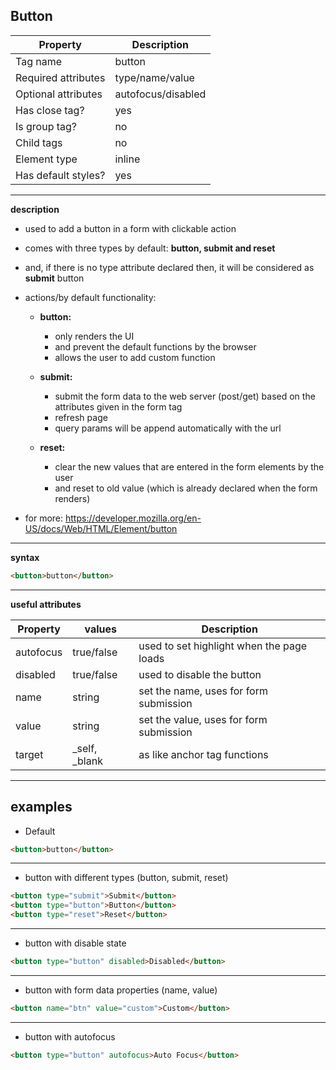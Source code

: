 ## Button

| Property            | Description        |
| ------------------- | ------------------ |
| Tag name            | button             |
| Required attributes | type/name/value    |
| Optional attributes | autofocus/disabled |
| Has close tag?      | yes                |
| Is group tag?       | no                 |
| Child tags          | no                 |
| Element type        | inline             |
| Has default styles? | yes                |

---

**description**

- used to add a button in a form with clickable action
- comes with three types by default: **button, submit and reset**
- and, if there is no type attribute declared then, it will be considered as **submit** button
- actions/by default functionality:

  - **button:**

    - only renders the UI
    - and prevent the default functions by the browser
    - allows the user to add custom function

  - **submit:**

    - submit the form data to the web server (post/get) based on the attributes given in the form tag
    - refresh page
    - query params will be append automatically with the url

  - **reset:**

    - clear the new values that are entered in the form elements by the user
    - and reset to old value (which is already declared when the form renders)

- for more: https://developer.mozilla.org/en-US/docs/Web/HTML/Element/button

---

**syntax**

```html
<button>button</button>
```

---

**useful attributes**

| Property  | values          | Description                               |
| --------- | --------------- | ----------------------------------------- |
| autofocus | true/false      | used to set highlight when the page loads |
| disabled  | true/false      | used to disable the button                |
| name      | string          | set the name, uses for form submission    |
| value     | string          | set the value, uses for form submission   |
| target    | \_self, \_blank | as like anchor tag functions              |

---

## examples

- Default

```html
<button>button</button>
```

---

- button with different types (button, submit, reset)

```html
<button type="submit">Submit</button>
<button type="button">Button</button>
<button type="reset">Reset</button>
```

---

- button with disable state

```html
<button type="button" disabled>Disabled</button>
```

---

- button with form data properties (name, value)

```html
<button name="btn" value="custom">Custom</button>
```

---

- button with autofocus

```html
<button type="button" autofocus>Auto Focus</button>
```

